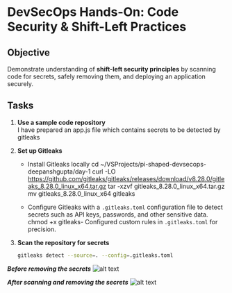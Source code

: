 # DevSecOps Hands-On: Code Security & Shift-Left Practices

## Objective
Demonstrate understanding of **shift-left security principles** by scanning code for secrets, safely removing them, and deploying an application securely.

## Tasks
1. **Use a sample code repository**  
   I have prepared an app.js file which contains secrets to be detected by gitleaks

2. **Set up Gitleaks**  
   - Install Gitleaks locally 
     cd ~/VSProjects/pi-shaped-devsecops-deepanshgupta/day-1
     curl -LO https://github.com/gitleaks/gitleaks/releases/download/v8.28.0/gitleaks_8.28.0_linux_x64.tar.gz
     tar -xzvf gitleaks_8.28.0_linux_x64.tar.gz
     mv gitleaks_8.28.0_linux_x64 gitleaks

   - Configure Gitleaks with a `.gitleaks.toml` configuration file to detect secrets such as API keys, passwords, and other sensitive data.
     chmod +x gitleaks- Configured custom rules in `.gitleaks.toml` for precision.

3. **Scan the repository for secrets**  
   ```bash
   gitleaks detect --source=. --config=.gitleaks.toml

***Before removing the secrets***
![alt text](image.png)

***After scanning and removing the secrets***
![alt text](image-1.png)
